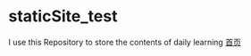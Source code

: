 # staticSite_test
I use this Repository to store the contents of daily learning
<a href='index'>首页<a>
